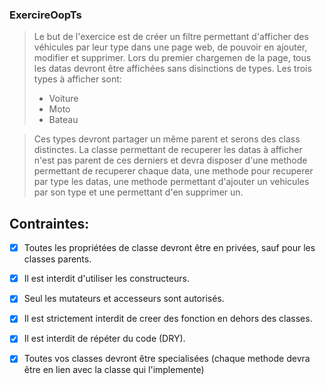 ### **ExercireOopTs**

> Le but de l'exercice est de créer un filtre permettant d'afficher des véhicules par leur
> type dans une page web, de pouvoir en ajouter, modifier et supprimer. Lors du premier chargemen de la page, tous les datas devront être affichées sans disinctions
> de types. Les trois types à afficher sont:
> * Voiture
> * Moto
> * Bateau 

> Ces types devront partager un même parent et serons des class distinctes. La classe permettant de recuperer les datas à afficher n'est pas parent de ces derniers
> et devra disposer d'une methode permettant de recuperer chaque data, une methode pour recuperer par type les datas, une methode permettant d'ajouter un 
> vehicules par son type et une permettant d'en supprimer un.

## Contraintes:
- [x] Toutes les propriétées de classe devront être en privées, sauf pour les classes parents.
- [x] Il est interdit d'utiliser les constructeurs.
- [x] Seul les mutateurs et accesseurs sont autorisés. 
- [x] Il est strictement interdit de creer des fonction en dehors des classes.
- [x] Il est interdit de répéter du code (DRY).
- [X] Toutes vos classes devront être specialisées (chaque methode devra être en lien avec la classe qui l'implemente)

